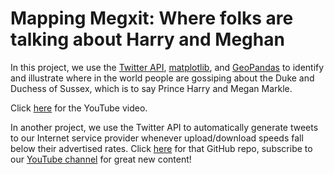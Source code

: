 # Mapping Megxit: Where folks are talking about Harry and Meghan

In this project, we use the [Twitter API](https://developer.twitter.com/en), [matplotlib](https://matplotlib.org/), and [GeoPandas](https://geopandas.org/) to identify and illustrate where in the world people are gossiping about the Duke and Duchess of Sussex, which is to say Prince Harry and Megan Markle.

Click [here](https://www.youtube.com/watch?v=EAvEa5fLwRA&t=22s) for the YouTube video.

In another project, we use the Twitter API to automatically generate tweets to our Internet service provider whenever upload/download speeds fall below their advertised rates. Click [here](https://github.com/kiteco/python-youtube-code/tree/master/slow_internet_speed_twitter_bot) for that GitHub repo, subscribe to our [YouTube channel](https://www.youtube.com/channel/UCxVRDu9ujwOrmDxu72V3ujQ) for great new content!